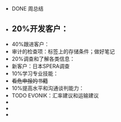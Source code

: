 - DONE 周总结
- 20%开发客户：
	-
- 40%跟进客户：
- 审计的检查项：标签上的存储条件；做好笔记
- 20%调查和了解各类信息：
- 新客户：日本SPERA调查
- 10%学习专业技能：
- ~~看危申报的书籍~~
- 10%提高水平和沟通谈判能力：
- TODO EVONIK：汇率建议和运输建议
-
-
-